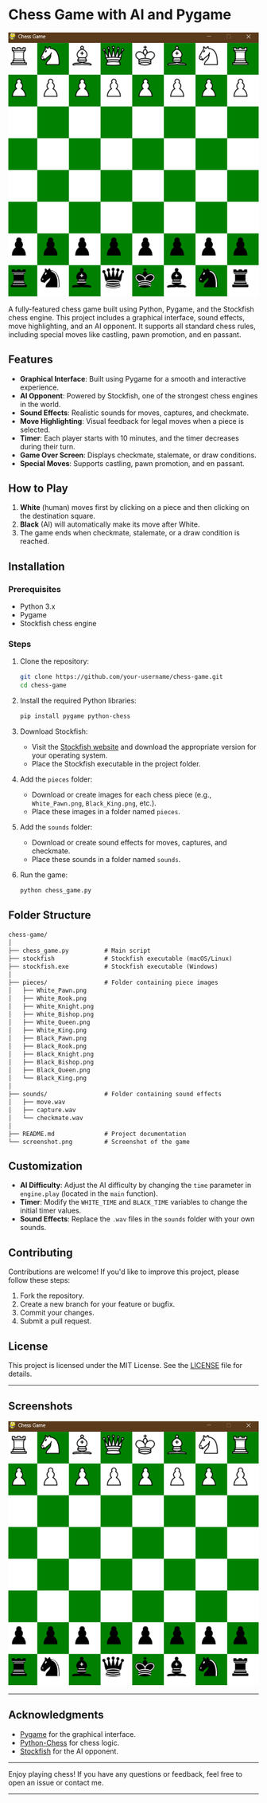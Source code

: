 # Chess Game with AI and Pygame

![Chess Game Screenshot](screenshot.png) <!-- Add a screenshot of your game here -->

A fully-featured chess game built using Python, Pygame, and the Stockfish chess engine. This project includes a graphical interface, sound effects, move highlighting, and an AI opponent. It supports all standard chess rules, including special moves like castling, pawn promotion, and en passant.

## Features

- **Graphical Interface**: Built using Pygame for a smooth and interactive experience.
- **AI Opponent**: Powered by Stockfish, one of the strongest chess engines in the world.
- **Sound Effects**: Realistic sounds for moves, captures, and checkmate.
- **Move Highlighting**: Visual feedback for legal moves when a piece is selected.
- **Timer**: Each player starts with 10 minutes, and the timer decreases during their turn.
- **Game Over Screen**: Displays checkmate, stalemate, or draw conditions.
- **Special Moves**: Supports castling, pawn promotion, and en passant.

## How to Play

1. **White** (human) moves first by clicking on a piece and then clicking on the destination square.
2. **Black** (AI) will automatically make its move after White.
3. The game ends when checkmate, stalemate, or a draw condition is reached.

## Installation

### Prerequisites

- Python 3.x
- Pygame
- Stockfish chess engine

### Steps

1. Clone the repository:
   ```bash
   git clone https://github.com/your-username/chess-game.git
   cd chess-game
   ```

2. Install the required Python libraries:
   ```bash
   pip install pygame python-chess
   ```

3. Download Stockfish:
   - Visit the [Stockfish website](https://stockfishchess.org/download/) and download the appropriate version for your operating system.
   - Place the Stockfish executable in the project folder.

4. Add the `pieces` folder:
   - Download or create images for each chess piece (e.g., `White_Pawn.png`, `Black_King.png`, etc.).
   - Place these images in a folder named `pieces`.

5. Add the `sounds` folder:
   - Download or create sound effects for moves, captures, and checkmate.
   - Place these sounds in a folder named `sounds`.

6. Run the game:
   ```bash
   python chess_game.py
   ```

## Folder Structure

```
chess-game/
│
├── chess_game.py          # Main script
├── stockfish              # Stockfish executable (macOS/Linux)
├── stockfish.exe          # Stockfish executable (Windows)
│
├── pieces/                # Folder containing piece images
│   ├── White_Pawn.png
│   ├── White_Rook.png
│   ├── White_Knight.png
│   ├── White_Bishop.png
│   ├── White_Queen.png
│   ├── White_King.png
│   ├── Black_Pawn.png
│   ├── Black_Rook.png
│   ├── Black_Knight.png
│   ├── Black_Bishop.png
│   ├── Black_Queen.png
│   └── Black_King.png
│
├── sounds/                # Folder containing sound effects
│   ├── move.wav
│   ├── capture.wav
│   └── checkmate.wav
│
├── README.md              # Project documentation
└── screenshot.png         # Screenshot of the game
```

## Customization

- **AI Difficulty**: Adjust the AI difficulty by changing the `time` parameter in `engine.play` (located in the `main` function).
- **Timer**: Modify the `WHITE_TIME` and `BLACK_TIME` variables to change the initial timer values.
- **Sound Effects**: Replace the `.wav` files in the `sounds` folder with your own sounds.

## Contributing

Contributions are welcome! If you'd like to improve this project, please follow these steps:

1. Fork the repository.
2. Create a new branch for your feature or bugfix.
3. Commit your changes.
4. Submit a pull request.

## License

This project is licensed under the MIT License. See the [LICENSE](LICENSE) file for details.

---

## Screenshots

![Gameplay Screenshot](screenshot.png) 

---

## Acknowledgments

- [Pygame](https://www.pygame.org/) for the graphical interface.
- [Python-Chess](https://python-chess.readthedocs.io/) for chess logic.
- [Stockfish](https://stockfishchess.org/) for the AI opponent.

---

Enjoy playing chess! If you have any questions or feedback, feel free to open an issue or contact me.

---

